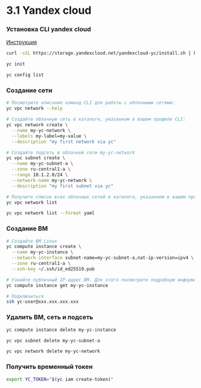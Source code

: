 # 3.1 Yandex cloud

### Установка CLI yandex cloud
[Инструкция](https://cloud.yandex.ru/docs/cli/quickstart#install)

```bash
curl -sSL https://storage.yandexcloud.net/yandexcloud-yc/install.sh | bash

yc init

yc config list
```

### Создание сети

```bash
# Посмотрите описание команд CLI для работы с облачными сетями:
yc vpc network --help

# Создайте облачную сеть в каталоге, указанном в вашем профиле CLI:
yc vpc network create \
  --name my-yc-network \
  --labels my-label=my-value \
  --description "my first network via yc"

# Создайте подсеть в облачной сети my-yc-network
yc vpc subnet create \
  --name my-yc-subnet-a \
  --zone ru-central1-a \
  --range 10.1.2.0/24 \
  --network-name my-yc-network \
  --description "my first subnet via yc"

# Получите список всех облачных сетей в каталоге, указанном в вашем профиле CLI
yc vpc network list

yc vpc network list --format yaml
```

### Создание ВМ

```bash
# Создайте ВМ Linux
yc compute instance create \
  --name my-yc-instance \
  --network-interface subnet-name=my-yc-subnet-a,nat-ip-version=ipv4 \
  --zone ru-central1-a \
  --ssh-key ~/.ssh/id_ed25519.pub

# Узнайте публичный IP-адрес ВМ. Для этого посмотрите подробную информацию о вашей ВМ
yc compute instance get my-yc-instance

# Подключиться
ssh yc-user@xxx.xxx.xxx.xxx
```

### Удалить ВМ, сеть и подсеть

```bash
yc compute instance delete my-yc-instance

yc vpc subnet delete my-yc-subnet-a

yc vpc network delete my-yc-network
```

### Получить временный токен

```zsh
export YC_TOKEN="$(yc iam create-token)"
```



